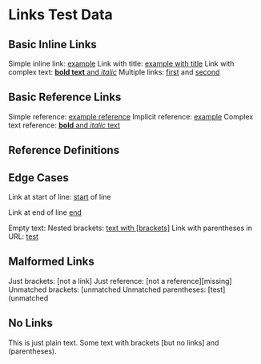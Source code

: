 # Links Test Data

## Basic Inline Links

Simple inline link: [example](http://example.com)
Link with title: [example with title](http://example.com "Example Title")
Link with complex text: [**bold text** and *italic*](http://example.com)
Multiple links: [first](http://first.com) and [second](http://second.com)

## Basic Reference Links

Simple reference: [example reference][ref1]
Implicit reference: [example][]
Complex text reference: [**bold** and *italic* text][ref2]

## Reference Definitions

[ref1]: http://example.com
[ref2]: http://example.com/complex "Title"
[example]: http://implicit-example.com

## Edge Cases

Link at start of line:
[start](http://start.com) of line

Link at end of line [end](http://end.com)

Empty text: [](http://empty-text.com)
Nested brackets: [text with [brackets]](http://nested.com)
Link with parentheses in URL: [test](http://example.com/path(with)parens)

## Malformed Links

Just brackets: [not a link]
Just reference: [not a reference][missing]
Unmatched brackets: [unmatched
Unmatched parentheses: [test](unmatched

## No Links

This is just plain text.
Some text with brackets [but no links] and (parentheses).